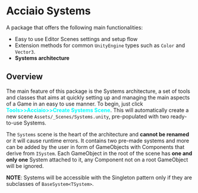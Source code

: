 # Acciaio Systems

A package that offers the following main functionalities:
- Easy to use Editor Scenes settings and setup flow
- Extension methods for common `UnityEngine` types such as `Color` and `Vector3`.
- **Systems architecture**

## Overview

The main feature of this package is the Systems architecture, a set of tools and classes that aims at quickly setting up and managing the main aspects of a Game in an easy to use manner. To begin, just click <span style="color: cyan">**Tools>>Acciaio>>Create Systems Scene**</span>. This will automatically create a new scene `Assets/_Scenes/Systems.unity`, pre-populated with two ready-to-use Systems.

The `Systems` scene is the heart of the architecture and **cannot be renamed** or it will cause runtime errors. It contains two pre-made systems and more can be added by the user in form of GameObjects with Components that derive from `ISystem`. Each GameObject in the root of the scene has **one and only one** System attached to it, any Component not on a root GameObject will be ignored.

**NOTE**: Systems will be accessible with the Singleton pattern only if they are subclasses of `BaseSystem<TSystem>`. 